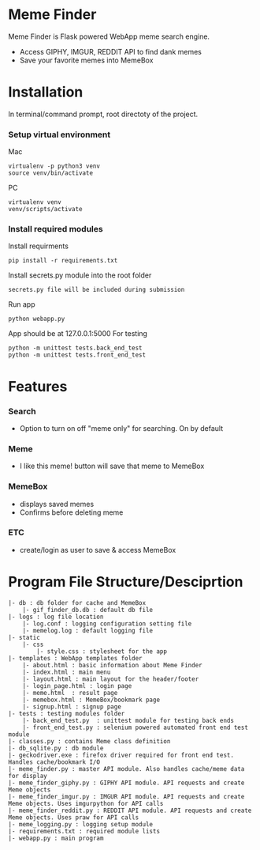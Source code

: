 # Meme Finder
Meme Finder is Flask powered WebApp meme search engine.
  - Access GIPHY, IMGUR, REDDIT API to find dank memes
  - Save your favorite memes into MemeBox

# Installation
In terminal/command prompt, root directoty of the project.

### Setup virtual environment
Mac

    virtualenv -p python3 venv
    source venv/bin/activate

PC

    virtualenv venv
    venv/scripts/activate

### Install required modules
Install requirments

    pip install -r requirements.txt

Install secrets.py module into the root folder

    secrets.py file will be included during submission

Run app

    python webapp.py

App should be at 127.0.0.1:5000
For testing

    python -m unittest tests.back_end_test
    python -m unittest tests.front_end_test

# Features

### Search
- Option to turn on off "meme only" for searching. On by default

### Meme
- I like this meme! button will save that meme to MemeBox

### MemeBox
- displays saved memes
- Confirms before deleting meme

### ETC
- create/login as user to save & access MemeBox

# Program File Structure/Desciprtion

    |- db : db folder for cache and MemeBox 
        |- gif_finder_db.db : default db file
    |- logs : log file location
        |- log.conf : logging configuration setting file
        |- memelog.log : default logging file
    |- static
        |- css
            |- style.css : stylesheet for the app
    |- templates : WebApp templates folder
        |- about.html : basic information about Meme Finder
        |- index.html : main menu
        |- layout.html : main layout for the header/footer
        |- login_page.html : login page
        |- meme.html  : result page
        |- memebox.html : MemeBox/bookmark page
        |- signup.html : signup page
    |- tests : testing modules folder
        |- back_end_test.py  : unittest module for testing back ends
        |- front_end_test.py : selenium powered automated front end test module
    |- classes.py : contains Meme class definition
    |- db_sqlite.py : db module
    |- geckodriver.exe : firefox driver required for front end test. Handles cache/bookmark I/O
    |- meme_finder.py : master API module. Also handles cache/meme data for display
    |- meme_finder_giphy.py : GIPHY API module. API requests and create Meme objects
    |- meme_finder_imgur.py : IMGUR API module. API requests and create Meme objects. Uses imgurpython for API calls
    |- meme_finder_reddit.py : REDDIT API module. API requests and create Meme objects. Uses praw for API calls
    |- meme_logging.py : logging setup module
    |- requirements.txt : required module lists
    |- webapp.py : main program

